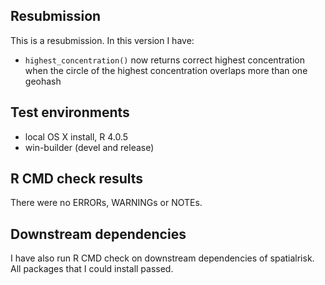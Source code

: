 ## Resubmission
This is a resubmission. In this version I have:

* `highest_concentration()` now returns correct highest concentration when the circle of the highest concentration overlaps more than one geohash

## Test environments
* local OS X install, R 4.0.5
* win-builder (devel and release)

## R CMD check results
There were no ERRORs, WARNINGs or NOTEs. 

## Downstream dependencies
I have also run R CMD check on downstream dependencies of spatialrisk.
All packages that I could install passed.


